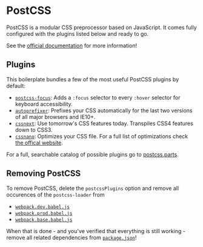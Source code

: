 # PostCSS

PostCSS is a modular CSS preprocessor based on JavaScript. It comes fully
configured with the plugins listed below and ready to go.

See the [official documentation](https://github.com/postcss/postcss) for more
information!

## Plugins

This boilerplate bundles a few of the most useful PostCSS plugins by default:

- [`postcss-focus`](https://github.com/postcss/postcss-focus): Adds a `:focus`
selector to every `:hover` selector for keyboard accessibility.
- [`autoprefixer`](https://github.com/postcss/autoprefixer): Prefixes your CSS
automatically for the last two versions of all major browsers and IE10+.
- [`cssnext`](https://github.com/moox/postcss-cssnext): Use tomorrow's CSS
features today. Transpiles CSS4 features down to CSS3.
- [`cssnano`](https://github.com/ben-eb/cssnano): Optimizes your CSS file. For a
full list of optimizations check [the offical website](http://cssnano.co/optimisations/).

For a full, searchable catalog of possible plugins go to [postcss.parts](http://postcss.parts).

## Removing PostCSS

To remove PostCSS, delete the `postcssPlugins` option and remove all occurences
of the `postcss-loader` from

- [`webpack.dev.babel.js`](/internals/webpack/webpack.dev.babel.js)
- [`webpack.prod.babel.js`](/internals/webpack/webpack.prod.babel.js)
- [`webpack.base.babel.js`](/internals/webpack/webpack.base.babel.js)

When that is done - and you've verified that everything is still working - remove
all related dependencies from [`package.json`](/package.json)!
